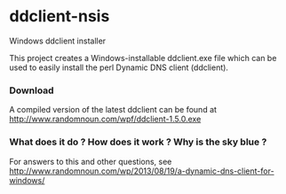 # ddclient-nsis
Windows ddclient installer

This project creates a Windows-installable ddclient.exe file which can be used to easily install the perl Dynamic DNS client (ddclient).

### Download

A compiled version of the latest ddclient can be found at http://www.randomnoun.com/wpf/ddclient-1.5.0.exe

### What does it do ? How does it work ? Why is the sky blue ?

For answers to this and other questions, see http://www.randomnoun.com/wp/2013/08/19/a-dynamic-dns-client-for-windows/
